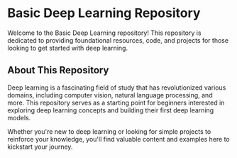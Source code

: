 # Basic Deep Learning Repository

Welcome to the Basic Deep Learning repository! This repository is dedicated to providing foundational resources, code, and projects for those looking to get started with deep learning.

## About This Repository

Deep learning is a fascinating field of study that has revolutionized various domains, including computer vision, natural language processing, and more. This repository serves as a starting point for beginners interested in exploring deep learning concepts and building their first deep learning models.

Whether you're new to deep learning or looking for simple projects to reinforce your knowledge, you'll find valuable content and examples here to kickstart your journey.
